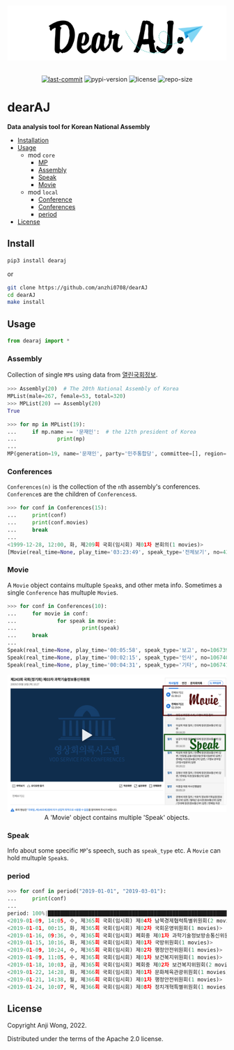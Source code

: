<div align="center">

  <img src="https://raw.githubusercontent.com/anzhi0708/dearAJ/main/img/logo.png" />

</div>

<br>

<div align="center">

  [![last-commit](https://img.shields.io/github/last-commit/anzhi0708/dearAJ?style=social)](https://github.com/anzhi0708/yeongnok/commits/main)    ![pypi-version](https://img.shields.io/pypi/v/dearaj?color=blue&style=flat-square) ![license](https://img.shields.io/github/license/anzhi0708/dearAJ?color=blue&style=flat-square)    ![repo-size](https://img.shields.io/github/repo-size/anzhi0708/dearAJ?style=social)

</div>


# dearAJ

**Data analysis tool for Korean National Assembly**

- [Installation](https://github.com/anzhi0708/dearAJ#install)
- [Usage](https://github.com/anzhi0708/dearAJ#usage)
  - mod `core`  
    - [MP](https://github.com/anzhi0708/dearAJ#mplist)
    - [Assembly](https://github.com/anzhi0708/dearAJ#assembly)
    - [Speak](https://github.com/anzhi0708/dearAJ#speak)
    - [Movie](https://github.com/anzhi0708/dearAJ#movie)
  - mod `local`
    - [Conference](https://github.com/anzhi0708/dearAJ#conferences)
    - [Conferences](https://github.com/anzhi0708/dearAJ#conferences)
    - [period](https://github.com/anzhi0708/dearAJ#period)
- [License](https://github.com/anzhi0708/dearAJ#license)

## Install

```bash
pip3 install dearaj
```
or
```bash
git clone https://github.com/anzhi0708/dearAJ
cd dearAJ
make install
```

## Usage

```python
from dearaj import *
```

### Assembly

Collection of single `MP`s using data from [열린국회정보](https://open.assembly.go.kr/portal/assm/search/memberHistSchPage.do).

```python
>>> Assembly(20)  # The 20th National Assembly of Korea
MPList(male=267, female=53, total=320)
>>> MPList(20) == Assembly(20)
True
```
```python
>>> for mp in MPList(19):
...     if mp.name == '문재인':  # the 12th president of Korea
...             print(mp)
...
MP(generation=19, name='문재인', party='민주통합당', committee=[], region='부산 사상구', gender='남', n='초선', how='지역구')
```

### Conferences

`Conferences(n)` is the collection of the `n`th assembly's conferences. `Conference`s are the children of `Conferences`s.

```python
>>> for conf in Conferences(15):
...     print(conf)
...     print(conf.movies)
...     break
...
<1999-12-28, 12:00, 화, 제209회 국회(임시회) 제01차 본회의(1 movies)>
[Movie(real_time=None, play_time='03:23:49', speak_type='전체보기', no=435998, sublist=[Speak(real_time=None, play_time='00:03:45', speak_type='보고', no=115668, speak_title='개의, 의사국장 보고', wv=0), Speak(real_time=None, play_time='00:01:00', speak_type='인사', no=115669, speak_title='박재규 통일부장관 인사', wv=0), Speak(real_time=None, play_time='00:05:20', speak_type='발언', no=115670, speak_title='윤한도의원 5분 자유발언', wv=0), Speak(real_time=None, play_time='00:05:15', speak_type='발언', no=115671, speak_title='박광태의원 5분 자유발언', wv=0), Speak(real_time=None, play_time='00:03:21', speak_type='발언', no=115672, speak_title='국창근의원 신상발언', wv=0), Speak(real_time=None, play_time='00:02:24', speak_type='설명', no=115673, speak_title='1.제209회국회(임시회)회기결정의건, 2.정치개혁입법특별위원회구성결의안 이윤수의원 제안설명', wv=0), Speak(real_time=None, play_time='00:06:57', speak_type='보고', no=115674, speak_title='3.민영교도소등의설치·운영에관한법률안 외 3건 安商守의원 제안설명 및 심사보고', wv=0), Speak(real_time=None, play_time='00:03:07', speak_type='설명', no=115675, speak_title='7.참전군인등지원에관한법률개정법률안(대안) 김영선의원 제안설명', wv=0), Speak(real_time=None, play_time='00:03:44', speak_type='보고', no=115676, speak_title='8.지방재정법중개정법률안 외 1건 홍문종의원 심사보고', wv=0), Speak(real_time=None, play_time='00:05:18', speak_type='보고', no=115677, speak_title='10.민주화운동관련자명예회복및보상등에관한법률안(대안) 외 1건 유선호의원 제안설명 및 심사보고', wv=0), Speak(real_time=None, play_time='00:05:55', speak_type='보고', no=115678, speak_title='12.방송법안 외 3건 신기남의원 심사보고', wv=0), Speak(real_time=None, play_time='00:05:06', speak_type='설명', no=115679, speak_title='이상현의원 제12항 수정안에 대한 제안설명', wv=0), Speak(real_time=None, play_time='00:06:05', speak_type='토론', no=115680, speak_title='박성범의원 제12항 수정안 반대토론', wv=0), Speak(real_time=None, play_time='00:06:48', speak_type='토론', no=115681, speak_title='신기남의원 제12항 수정안 찬성토론', wv=0), Speak(real_time=None, play_time='00:04:21', speak_type='보고', no=115682, speak_title='제12항 수정안 표결(기립표결, 가결), 제13항∼제15항 의결(가결), 16.변리사법중개정법률안', wv=0), Speak(real_time=None, play_time='00:02:08', speak_type='보고', no=115683, speak_title='신영국의원 심사보고', wv=0), Speak(real_time=None, play_time='00:06:24', speak_type='설명', no=115684, speak_title='김칠환의원 제16항 수정안에 대한 제안설명', wv=0), Speak(real_time=None, play_time='00:07:50', speak_type='토론', no=115685, speak_title='김경재의원 제16항 수정안 반대토론', wv=0), Speak(real_time=None, play_time='00:04:35', speak_type='보고', no=115686, speak_title='제16항 수정안 표결(기립표결, 부결, 원안 가결), 17.지방교육재정교부금법중개정법률안(대안) 외 3건', wv=0), Speak(real_time=None, play_time='00:10:23', speak_type='설명', no=115687, speak_title='박범진의원 제안설명', wv=0), Speak(real_time=None, play_time='00:02:30', speak_type='보고', no=115688, speak_title='21.영재교육법안 외 4건 이재오의원 심사보고', wv=0), Speak(real_time=None, play_time='00:05:40', speak_type='보고', no=115689, speak_title='26.초·중등교육법중개정법률안 외 2건 安相洙의원 심사보고', wv=0), Speak(real_time=None, play_time='00:03:47', speak_type='보고', no=115690, speak_title='29.과학기술진흥법중개정법률안 외 1건 정호선의원 제안설명 및 심사보고', wv=0), Speak(real_time=None, play_time='00:08:35', speak_type='보고', no=115691, speak_title='31.수산업협동조합법중개정법률안 외 3건 김기춘의원 심사보고', wv=0), Speak(real_time=None, play_time='00:03:55', speak_type='설명', no=115692, speak_title='35.사회복지사업법중개정법률안(대안) 박시균의원 제안설명', wv=0), Speak(real_time=None, play_time='00:08:34', speak_type='보고', no=115693, speak_title='36.한국도로공사법중개정법률안 외 4건 김고성의원 심사보고', wv=0), Speak(real_time=None, play_time='00:07:43', speak_type='설명', no=115694, speak_title='41.개발제한구역의지정및관리에관한특별조치법안(대안) 외 1건 이국헌의원 제안설명', wv=0), Speak(real_time=None, play_time='00:07:51', speak_type='설명', no=115695, speak_title='43.도시계획법개정법률안 외 2건 조진형의원 제안설명', wv=0), Speak(real_time=None, play_time='00:03:26', speak_type='설명', no=115696, speak_title='46.도시개발법안 외 6건 이윤수의원 제안설명 및 심사보고', wv=0), Speak(real_time=None, play_time='00:06:52', speak_type='설명', no=115697, speak_title='53.자동차손해배상보장법중개정법률안 외 3건 이재창의원 제안설명 및 심사보고', wv=0), Speak(real_time=None, play_time='00:03:01', speak_type='보고', no=115698, speak_title='57.1999년도국정감사결과보고서채택의건(16건), 58.화성시설치에관한청원', wv=0), Speak(real_time=None, play_time='00:02:43', speak_type='보고', no=115699, speak_title='박신원의원 심사보고', wv=0), Speak(real_time=None, play_time='00:01:25', speak_type='기타', no=115700, speak_title='휴회의건', wv=0), Speak(real_time=None, play_time='00:05:27', speak_type='발언', no=115701, speak_title='신영국의원 5분 자유발언', wv=0), Speak(real_time=None, play_time='00:05:21', speak_type='발언', no=115702, speak_title='정세균의원 5분 자유발언', wv=0), Speak(real_time=None, play_time='00:05:26', speak_type='발언', no=115703, speak_title='김문수의원 5분 자유발언', wv=0), Speak(real_time=None, play_time='00:03:51', speak_type='발언', no=115704, speak_title='김민석의원 5분 자유발언', wv=0), Speak(real_time=None, play_time='00:05:29', speak_type='발언', no=115705, speak_title='이경재의원 5분 자유발언', wv=0), Speak(real_time=None, play_time='00:05:20', speak_type='발언', no=115706, speak_title='이상배의원 5분 자유발언', wv=0), Speak(real_time=None, play_time='00:05:45', speak_type='발언', no=115707, speak_title='김학원의원 의사진행발언', wv=0), Speak(real_time=None, play_time='00:01:18', speak_type='발언', no=115708, speak_title='박준규 국회의장 발언, 산회', wv=0)])]
```

### Movie

A `Movie` object contains multuple `Speak`s, and other meta info. Sometimes a single `Conference` has multuple `Movie`s.

```python
>>> for conf in Conferences(10):
...     for movie in conf:
...             for speak in movie:
...                     print(speak)
...     break
...
Speak(real_time=None, play_time='00:05:58', speak_type='보고', no=106739, speak_title='구범모의원', wv=0)
Speak(real_time=None, play_time='00:02:15', speak_type='인사', no=106740, speak_title='부총리겸경제기획원장관', wv=0)
Speak(real_time=None, play_time='00:04:31', speak_type='기타', no=106741, speak_title='위원장', wv=0)
```

<div align="center">

  <img src="https://raw.githubusercontent.com/anzhi0708/dearAJ/main/img/actual_kr_conf_site_page.png" />
  A 'Movie' object contains multiple 'Speak' objects.

</div>

### Speak

Info about some specific `MP`'s speech, such as `speak_type` etc. A `Movie` can hold multuple `Speak`s.

### period

```python
>>> for conf in period("2019-01-01", "2019-03-01"):
...     print(conf)
...
period: 100%|██████████████████████████████████████████████████████████████████████| 10/10 [00:00<00:00, 2813.08conf/s]
<2019-01-09, 14:05, 수, 제365회 국회(임시회) 제04차 남북경제협력특별위원회(2 movies)>
<2019-01-01, 00:15, 화, 제365회 국회(임시회) 제02차 국회운영위원회(1 movies)>
<2019-01-16, 09:36, 수, 제365회 국회(임시회) 폐회중 제01차 과학기술정보방송통신위원회(1 movies)>
<2019-01-15, 10:16, 화, 제365회 국회(임시회) 제01차 국방위원회(1 movies)>
<2019-01-09, 10:24, 수, 제365회 국회(임시회) 제02차 행정안전위원회(1 movies)>
<2019-01-09, 11:05, 수, 제365회 국회(임시회) 제01차 보건복지위원회(1 movies)>
<2019-01-18, 10:03, 금, 제365회 국회(임시회) 폐회중 제02차 보건복지위원회(2 movies)>
<2019-01-22, 14:28, 화, 제366회 국회(임시회) 제01차 문화체육관광위원회(1 movies)>
<2019-01-21, 14:38, 월, 제366회 국회(임시회) 제01차 행정안전위원회(1 movies)>
<2019-01-24, 10:07, 목, 제366회 국회(임시회) 제08차 정치개혁특별위원회(1 movies)>
```

## License

Copyright Anji Wong, 2022.

Distributed under the terms of the Apache 2.0 license.

